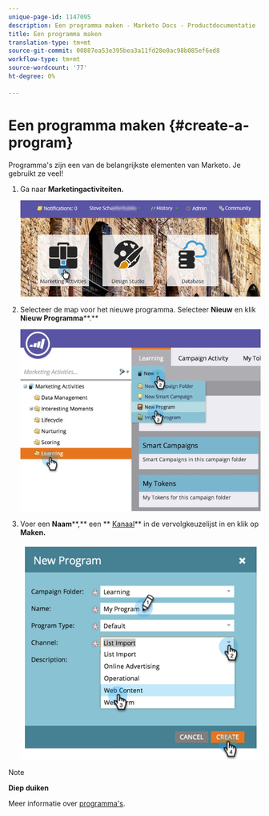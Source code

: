 ```yaml
---
unique-page-id: 1147095
description: Een programma maken - Marketo Docs - Productdocumentatie
title: Een programma maken
translation-type: tm+mt
source-git-commit: 00887ea53e395bea3a11fd28e0ac98b085ef6ed8
workflow-type: tm+mt
source-wordcount: '77'
ht-degree: 0%

---
```



# Een programma maken {#create-a-program}

Programma&#39;s zijn een van de belangrijkste elementen van Marketo. Je gebruikt ze veel!

1. Ga naar **Marketingactiviteiten.**

   ![](assets/login-marketing-activities.png)

1. Selecteer de map voor het nieuwe programma. Selecteer **Nieuw** en klik **Nieuw Programma****.**

   ![](assets/leadlifecycle.jpg)

1. Voer een **Naam****,** een ** [Kanaal](http://docs.marketo.com/display/DOCS/Create+a+Program+Channel)** in de vervolgkeuzelijst in en klik op **Maken.**

   ![](assets/image2015-2-5-16-3a33-3a23.png)

>[!NOTE]
>
>**Diep duiken**
>
>Meer informatie over [programma&#39;s](http://docs.marketo.com/display/docs/programs).

